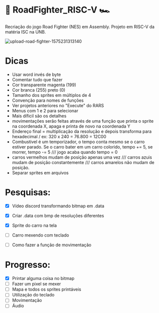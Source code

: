 # 🚗 RoadFighter_RISC-V 🏎
Recriação do jogo Road Fighter (NES) em Assembly. Projeto em RISC-V da matéria ISC na UNB.

![upload-road-fighter-1575231313140](https://user-images.githubusercontent.com/64702639/160934977-a04cc4e6-6c98-43d6-b299-9f5ba6c1797d.jpeg)

# Dicas
- Usar word invés de byte
- Comentar tudo que fazer
- Cor transparente magenta (199)
- Cor branca (255) preto (0)
- Tamanho dos sprites em múltiplos de 4
- Convenção para nomes de funções
- Ver projetos anteriores no "Execute" do RARS
- Menus com 1 e 2 para selecionar
- Mais díficil são os detalhes
- movimentações serão feitas através de uma função que printa o sprite na coordenada X, apaga e printa de novo na coordenada Y
- Endereço final = multiplicação da resolução e depois transforma para hexadecimal / ex: 320 x 240 = 76.800 = 12C00
- Combustivel é um temporizador, o tempo conta mesmo se o carro estiver parado. Se o carro bater em um carro colorido, tempo += 5, se morrer, tempo -= 5 /// jogo acaba quando tempo = 0
- carros vermelhos mudam de posição apenas uma vez /// carros azuis mudam de posição constantemente /// carros amarelos não mudam de posição.
- Separar sprites em arquivos

# Pesquisas:
- [X] Vídeo discord transformando bitmap em .data
- [X] Criar .data com bmp de resoluções diferentes
- [X] Sprite do carro na tela
- [ ] Carro mexendo com teclado
- [ ] Como fazer a função de movimentação



# Progresso:
- [X] Printar alguma coisa no bitmap
- [ ] Fazer um pixel se mexer
- [ ] Mapa e todos os sprites printáveis
- [ ] Utilização do teclado
- [ ] Movimentação
- [ ] Áudio

